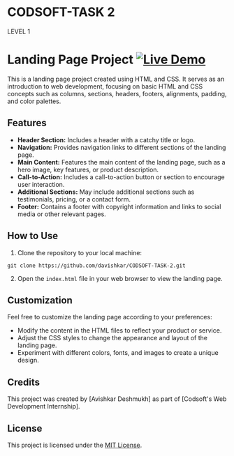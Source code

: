 # CODSOFT-TASK 2 

LEVEL 1 
# Landing Page Project [![Live Demo](https://img.shields.io/badge/Live-Demo-brightgreen?style=for-the-badge&logo=livechat)](https://www.example.com)

This is a landing page project created using HTML and CSS. It serves as an introduction to web development, focusing on basic HTML and CSS concepts such as columns, sections, headers, footers, alignments, padding, and color palettes.

## Features

- **Header Section:** Includes a header with a catchy title or logo.
- **Navigation:** Provides navigation links to different sections of the landing page.
- **Main Content:** Features the main content of the landing page, such as a hero image, key features, or product description.
- **Call-to-Action:** Includes a call-to-action button or section to encourage user interaction.
- **Additional Sections:** May include additional sections such as testimonials, pricing, or a contact form.
- **Footer:** Contains a footer with copyright information and links to social media or other relevant pages.

## How to Use

1. Clone the repository to your local machine:
```
git clone https://github.com/davishkar/CODSOFT-TASK-2.git
```

2. Open the `index.html` file in your web browser to view the landing page.

## Customization

Feel free to customize the landing page according to your preferences:

- Modify the content in the HTML files to reflect your product or service.
- Adjust the CSS styles to change the appearance and layout of the landing page.
- Experiment with different colors, fonts, and images to create a unique design.

## Credits

This project was created by [Avishkar Deshmukh] as part of [Codsoft's Web Development Internship].

## License

This project is licensed under the [MIT License](LICENSE).
